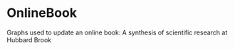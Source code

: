 # OnlineBook
Graphs used to update an online book: A synthesis of scientific research at Hubbard Brook
